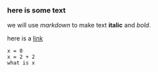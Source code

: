 

### here is some text

we will use _markdown_ to make text **italic** and *bold*.

here is a [link](www.github.com)


```
x = 0
x = 2 + 2
what is x

```

